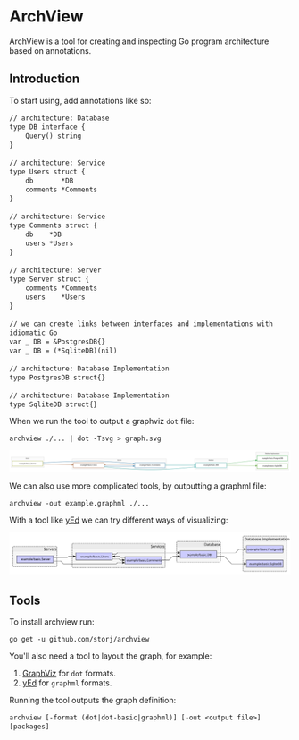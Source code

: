 # ArchView

ArchView is a tool for creating and inspecting Go program architecture based on annotations.

## Introduction

To start using, add annotations like so:

```
// architecture: Database
type DB interface {
	Query() string
}

// architecture: Service
type Users struct {
	db       *DB
	comments *Comments
}

// architecture: Service
type Comments struct {
	db    *DB
	users *Users
}

// architecture: Server
type Server struct {
	comments *Comments
	users    *Users
}

// we can create links between interfaces and implementations with idiomatic Go
var _ DB = &PostgresDB{}
var _ DB = (*SqliteDB)(nil)

// architecture: Database Implementation
type PostgresDB struct{}

// architecture: Database Implementation
type SqliteDB struct{}
```

When we run the tool to output a graphviz `dot` file:

```
archview ./... | dot -Tsvg > graph.svg
```

![Basic Diagram](testdata/basic/graph.svg)

We can also use more complicated tools, by outputting a graphml file:

```
archview -out example.graphml ./... 
```

With a tool like [yEd](https://yed.yworks.com) we can try different ways of visualizing:

![Prettier Diagram](testdata/basic/graph-yed.svg)

## Tools

To install archview run:

```
go get -u github.com/storj/archview
```

You'll also need a tool to layout the graph, for example:

1. [GraphViz](https://www.graphviz.org/) for `dot` formats.
2. [yEd](https://yed.yworks.com) for `graphml` formats.

Running the tool outputs the graph definition:

```
archview [-format (dot|dot-basic|graphml)] [-out <output file>] [packages]
```